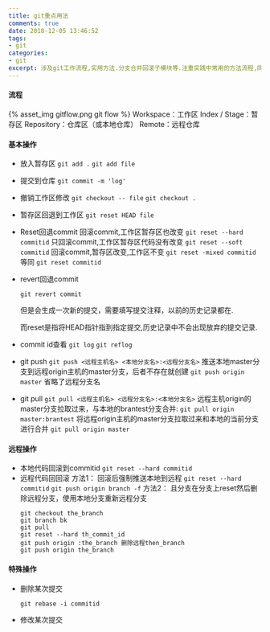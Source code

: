 ```yaml
---
title: git重点用法
comments: true
date: 2018-12-05 13:46:52
tags:
- git
categories:
- git
excerpt: 涉及git工作流程,实用方法.分支合并回滚子模块等.注重实践中常用的方法流程,同时对原理稍作注解.git的实践说明书.
---
```

#### 流程
{% asset_img gitflow.png git flow %}
Workspace：工作区
Index / Stage：暂存区
Repository：仓库区（或本地仓库）
Remote：远程仓库
#### 基本操作
- 放入暂存区
  `git add .`
  `git add file`

- 提交到仓库
  `git commit -m 'log'`

- 撤销工作区修改
  `git checkout -- file`
  `git checkout .`

- 暂存区回退到工作区
  `git reset HEAD file`

- Reset回退commit
  回滚commit,工作区暂存区也改变
  `git reset --hard  commitid`
  只回滚commit,工作区暂存区代码没有改变
  `git reset --soft commitid`
  回滚commit,暂存区改变,工作区不变
  `git reset -mixed commitid` 等同 `git reset commitid`

- revert回退commit

  `git revert commit`

  但是会生成一次新的提交，需要填写提交注释，以前的历史记录都在.

  而reset是指将HEAD指针指到指定提交,历史记录中不会出现放弃的提交记录.

- commit id查看
  `git log`
  `git reflog`

- git push
  `git push <远程主机名> <本地分支名>:<远程分支名>`
  推送本地master分支到远程origin主机的master分支，后者不存在就创建
  `git push origin master` 省略了远程分支名

- git pull
  `git pull <远程主机名> <远程分支名>:<本地分支名>`
  远程主机origin的master分支拉取过来，与本地的brantest分支合并:
  `git pull origin master:brantest`
  将远程origin主机的master分支拉取过来和本地的当前分支进行合并
  `git pull origin master`
#### 远程操作
- 本地代码回滚到commitid
`git reset --hard commitid`
- 远程代码回回滚
  方法1：
  回滚后强制推送本地到远程
  `git reset --hard commitid`
  `git push origin branch -f`
  方法2：
  且分支在分支上reset然后删除远程分支，使用本地分支重新远程分支
  ```
  git checkout the_branch
  git branch bk
  git pull
  git reset --hard th_commit_id
  git push origin :the_branch 删除远程then_branch
  git push origin the_branch
  ```

#### 特殊操作

- 删除某次提交

  `git rebase -i commitid `

- 修改某次提交
